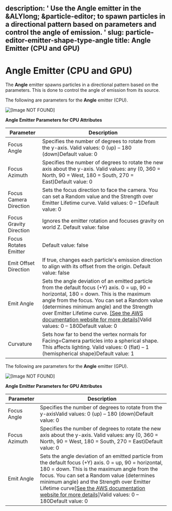 description: ' Use the Angle emitter in the &ALYlong; &particle-editor; to spawn particles
  in a directional pattern based on parameters and control the angle of emission. '
slug: particle-editor-emitter-shape-type-angle
title: Angle Emitter (CPU and GPU)
---
# Angle Emitter \(CPU and GPU\)<a name="particle-editor-emitter-shape-type-angle"></a>

The **Angle** emitter spawns particles in a directional pattern based on the parameters\. This is done to control the angle of emission from its source\.

The following are parameters for the **Angle** emitter \(CPU\)\.

![\[Image NOT FOUND\]](/images/userguide/particles/particle-emitter-type-angle.png)


**Angle Emitter Parameters for CPU Attributes**  

| Parameter  | Description | 
| --- | --- | 
| Focus Angle | Specifies the number of degrees to rotate from the y\-axis\. Valid values: 0 \(up\) – 180 \(down\)Default value: 0 | 
| Focus Azimuth | Specifies the number of degrees to rotate the new axis about the y\-axis\. Valid values: any \(0, 360 = North, 90 = West, 180 = South, 270 = East\)Default value: 0 | 
| Focus Camera Direction | Sets the focus direction to face the camera\. You can set a Random value and the Strength over Emitter Lifetime curve\. Valid values: 0 – 1Default value: 0 | 
| Focus Gravity Direction | Ignores the emitter rotation and focuses gravity on world Z\. Default value: false | 
| Focus Rotates Emitter | Default value: false | 
| Emit Offset Direction | If true, changes each particle's emission direction to align with its offset from the origin\. Default value: false | 
| Emit Angle | Sets the angle deviation of an emitted particle from the default focus \(\+Y\) axis\. 0 = up, 90 = horizontal, 180 = down\. This is the maximum angle from the focus\. You can set a Random value \(determines minimum angle\) and the Strength over Emitter Lifetime curve\. [\[See the AWS documentation website for more details\]](http://docs.aws.amazon.com/lumberyard/latest/userguide/particle-editor-emitter-shape-type-angle.html)Valid values: 0 – 180Default value: 0 | 
| Curvature | Sets how far to bend the vertex normals for Facing=Camera particles into a spherical shape\. This affects lighting\. Valid values: 0 \(flat\) – 1 \(hemispherical shape\)Default value: 1 | 

The following are parameters for the **Angle** emitter \(GPU\)\. 

![\[Image NOT FOUND\]](/images/userguide/particles/particle-emitter-type-angle-2.png)


**Angle Emitter Parameters for GPU Attributes**  

| Parameter  | Description | 
| --- | --- | 
| Focus Angle | Specifies the number of degrees to rotate from the y\-axisValid values: 0 \(up\) – 180 \(down\)Default value: 0 | 
| Focus Azimuth | Specifies the number of degrees to rotate the new axis about the y\-axis\. Valid values: any \(0, 360 = North, 90 = West, 180 = South, 270 = East\)Default value: 0 | 
| Emit Angle | Sets the angle deviation of an emitted particle from the default focus \(\+Y\) axis\. 0 = up, 90 = horizontal, 180 = down\. This is the maximum angle from the focus\. You can set a Random value \(determines minimum angle\) and the Strength over Emitter Lifetime curve[\[See the AWS documentation website for more details\]](http://docs.aws.amazon.com/lumberyard/latest/userguide/particle-editor-emitter-shape-type-angle.html)Valid values: 0 – 180Default value: 0 | 